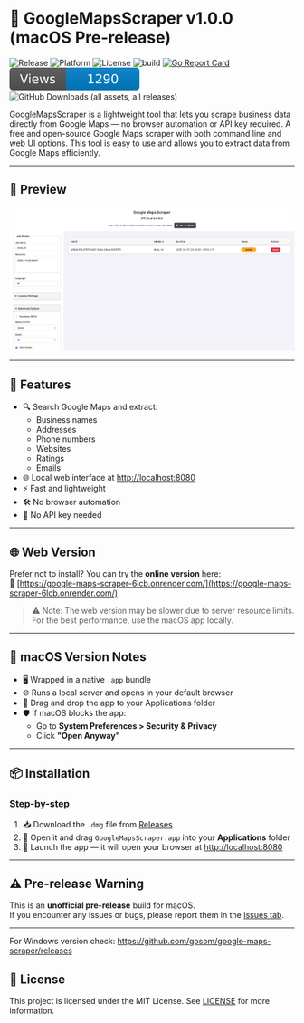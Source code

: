 # 🚀 GoogleMapsScraper v1.0.0 (macOS Pre-release)

![Release](https://img.shields.io/badge/version-v1.0.0-blue)
![Platform](https://img.shields.io/badge/platform-macOS-lightgrey)
![License](https://img.shields.io/github/license/melogabriel/google-maps-scraper)
![build](https://github.com/gosom/google-maps-scraper/actions/workflows/build.yml/badge.svg)
[![Go Report Card](https://goreportcard.com/badge/github.com/gosom/google-maps-scraper)](https://goreportcard.com/report/github.com/gosom/google-maps-scraper)
[![Image of repositories-views-counter](https://github.com/melogabriel/repositories-views-counter/blob/master/svg/946732374/badge.svg)](https://github.com/melogabriel/repositories-views-counter/blob/master/readme/946732374/week.md)
![GitHub Downloads (all assets, all releases)](https://img.shields.io/github/downloads/melogabriel/google-maps-scraper/total)



GoogleMapsScraper is a lightweight tool that lets you scrape business data directly from Google Maps — no browser automation or API key required. A free and open-source Google Maps scraper with both command line and web UI options. This tool is easy to use and allows you to extract data from Google Maps efficiently.

---

## 📸 Preview

![App Screenshot](https://github.com/melogabriel/google-maps-scraper/blob/b84cd8f8ca7b9b4abfadf47defd236f4a8187536/screenshot.png) <!-- Replace with actual screenshot URL -->

---

## 🧰 Features

- 🔍 Search Google Maps and extract:
  - Business names
  - Addresses
  - Phone numbers
  - Websites
  - Ratings
  - Emails
- 🌐 Local web interface at [http://localhost:8080](http://localhost:8080)
- ⚡ Fast and lightweight
- 🛠️ No browser automation
- 🔑 No API key needed

---

## 🌐 Web Version

Prefer not to install? You can try the **online version** here:  
🔗 [https://google-maps-scraper-6lcb.onrender.com/](https://google-maps-scraper-6lcb.onrender.com/)

> ⚠️ Note: The web version may be slower due to server resource limits. For the best performance, use the macOS app locally.

---

## 🍎 macOS Version Notes

- 🖥️ Wrapped in a native `.app` bundle
- 🌐 Runs a local server and opens in your default browser
- 📁 Drag and drop the app to your Applications folder
- 🛡️ If macOS blocks the app:
  - Go to **System Preferences > Security & Privacy**
  - Click **"Open Anyway"**

---

## 📦 Installation

### Step-by-step

1. 📥 Download the `.dmg` file from [Releases](https://github.com/melogabriel/google-maps-scraper/releases)
2. 📂 Open it and drag `GoogleMapsScraper.app` into your **Applications** folder
3. 🚀 Launch the app — it will open your browser at [http://localhost:8080](http://localhost:8080)

---

## ⚠️ Pre-release Warning

This is an **unofficial pre-release** build for macOS.  
If you encounter any issues or bugs, please report them in the [Issues tab](https://github.com/melogabriel/google-maps-scraper/issues).

---

For Windows version check: https://github.com/gosom/google-maps-scraper/releases

## 📄 License

This project is licensed under the MIT License. See [LICENSE](LICENSE) for more information.





